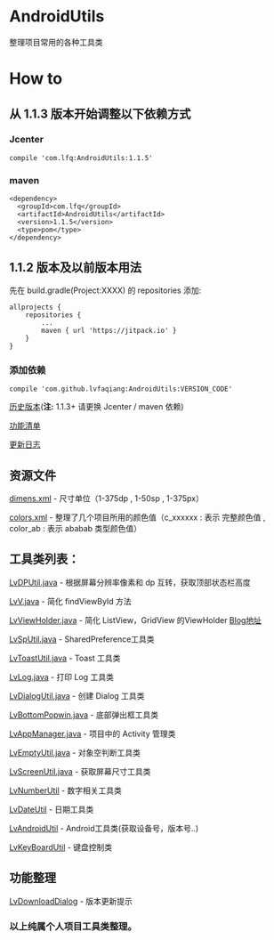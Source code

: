 # AndroidUtils
整理项目常用的各种工具类

# How to 
## 从 1.1.3 版本开始调整以下依赖方式
### Jcenter 
    compile 'com.lfq:AndroidUtils:1.1.5'
### maven
    <dependency>
      <groupId>com.lfq</groupId>
      <artifactId>AndroidUtils</artifactId>
      <version>1.1.5</version>
      <type>pom</type>
    </dependency>
## 1.1.2 版本及以前版本用法
先在 build.gradle(Project:XXXX) 的 repositories 添加:

    allprojects {
		repositories {
			...
			maven { url 'https://jitpack.io' }
		}
	}
### 添加依赖
	compile 'com.github.lvfaqiang:AndroidUtils:VERSION_CODE'
	
[历史版本](https://github.com/lvfaqiang/AndroidUtils/releases)(**注:** 1.1.3+ 请更换 Jcenter / maven 依赖)

[功能清单](https://github.com/lvfaqiang/AndroidUtils/wiki)

[更新日志](https://github.com/lvfaqiang/AndroidUtils/wiki/Log)

## 资源文件
[dimens.xml](https://github.com/lvfaqiang/AndroidUtils/blob/master/library/src/main/res/values/dimens.xml) - 尺寸单位（1-375dp , 1-50sp , 1-375px）

[colors.xml](https://github.com/lvfaqiang/AndroidUtils/blob/master/library/src/main/res/values/colors.xml) - 整理了几个项目所用的颜色值（c_xxxxxx : 表示 完整颜色值 , color_ab : 表示 ababab 类型颜色值）

## 工具类列表：

[LvDPUtil.java](https://github.com/lvfaqiang/AndroidUtils/blob/master/library/src/main/java/com/lvfq/library/utils/LvDPUtil.java) - 根据屏幕分辨率像素和 dp 互转，获取顶部状态栏高度

[LvV.java](https://github.com/lvfaqiang/AndroidUtils/blob/master/library/src/main/java/com/lvfq/library/utils/LvV.java) - 简化 findViewById 方法

[LvViewHolder.java](https://github.com/lvfaqiang/AndroidUtils/blob/master/library/src/main/java/com/lvfq/library/utils/LvViewHolder.java) - 简化 ListView，GridView 的ViewHolder [Blog地址](http://blog.csdn.net/lv_fq/article/details/51913515)

[LvSpUtil.java](https://github.com/lvfaqiang/AndroidUtils/blob/master/library/src/main/java/com/lvfq/library/utils/LvSpUtil.java) - SharedPreference工具类

[LvToastUtil.java](https://github.com/lvfaqiang/AndroidUtils/blob/master/library/src/main/java/com/lvfq/library/utils/LvToastUtil.java) - Toast 工具类

[LvLog.java](https://github.com/lvfaqiang/AndroidUtils/blob/master/library/src/main/java/com/lvfq/library/utils/LvLog.java) - 打印 Log 工具类

[LvDialogUtil.java](https://github.com/lvfaqiang/AndroidUtils/blob/master/library/src/main/java/com/lvfq/library/utils/LvDialogUtil.java) - 创建 Dialog 工具类

[LvBottomPopwin.java](https://github.com/lvfaqiang/AndroidUtils/blob/master/library/src/main/java/com/lvfq/library/utils/LvBottomPopwin.java) - 底部弹出框工具类

[LvAppManager.java](https://github.com/lvfaqiang/AndroidUtils/blob/master/library/src/main/java/com/lvfq/library/utils/LvAppManager.java) - 项目中的 Activity 管理类

[LvEmptyUtil.java](https://github.com/lvfaqiang/AndroidUtils/blob/master/library/src/main/java/com/lvfq/library/utils/LvEmptyUtil.java) - 对象空判断工具类

[LvScreenUtil.java](https://github.com/lvfaqiang/AndroidUtils/blob/master/library/src/main/java/com/lvfq/library/utils/LvScreenUtil.java) - 获取屏幕尺寸工具类

[LvNumberUtil](https://github.com/lvfaqiang/AndroidUtils/blob/master/library/src/main/java/com/lvfq/library/utils/LvNumberUtil.java) - 数字相关工具类

[LvDateUtil](https://github.com/lvfaqiang/AndroidUtils/blob/master/library/src/main/java/com/lvfq/library/utils/LvDateUtil.java) - 日期工具类

[LvAndroidUtil](https://github.com/lvfaqiang/AndroidUtils/blob/master/library/src/main/java/com/lvfq/library/utils/LvAndroidUtil.java) - Android工具类(获取设备号，版本号..)

[LvKeyBoardUtil](https://github.com/lvfaqiang/AndroidUtils/blob/master/library/src/main/java/com/lvfq/library/utils/LvKeyBoardUtil.java) - 键盘控制类

## 功能整理
[LvDownloadDialog](https://github.com/lvfaqiang/AndroidUtils/blob/master/library/src/main/java/com/lvfq/library/utils/LvDownloadDialog.java) - 版本更新提示
### 以上纯属个人项目工具类整理。
